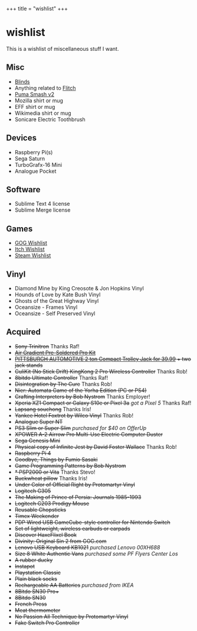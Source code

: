 +++
title = "wishlist"
+++
# wishlist

This is a wishlist of miscellaneous stuff I want.

## Misc
* [Blinds](https://www.lowes.com/pd/allen-roth-AR-1-5-in-Gray-Blackout-Recycle-Cellular-Shade-52x64/1002822034)
* Anything related to [Flitch](/flitch)
* [Puma Smash v2](https://us.puma.com/us/en/pd/puma-smash-v2-sneakers/364989?search=true&swatch=56)
* Mozilla shirt or mug
* EFF shirt or mug
* Wikimedia shirt or mug
* Sonicare Electric Toothbrush

## Devices
* Raspberry Pi(s)
* Sega Saturn
* TurboGrafx-16 Mini
* Analogue Pocket

## Software
* Sublime Text 4 license
* Sublime Merge license

## Games
* [GOG Wishlist](https://www.gog.com/u/kebg/wishlist)
* [Itch Wishlist](https://itch.io/c/426557/wishlist)
* [Steam Wishlist](https://store.steampowered.com/wishlist/id/kebsteam/)

## Vinyl
* Diamond Mine by King Creosote & Jon Hopkins Vinyl
* Hounds of Love by Kate Bush Vinyl
* Ghosts of the Great Highway Vinyl
* Oceansize - Frames Vinyl
* Oceansize - Self Preserved Vinyl

## Acquired

* ~~Sony Trinitron~~ Thanks Raf!
* ~~[Air Gradient Pre-Soldered Pro Kit](https://www.airgradient.com/open-airgradient/shop/)~~
* ~~[PITTSBURGH AUTOMOTIVE 2 ton Compact Trolley Jack for 39.99](https://www.harborfreight.com/automotive/jacks-jack-stands/floor-jacks/2-ton-compact-trolley-jack-64874.html) + two jack stands~~
* ~~GuliKit (No Stick Drift) KingKong 2 Pro Wireless Controller~~ Thanks Rob!
* ~~8bitdo Ultimate Controller~~ Thanks Raf!
* ~~Disintegration by The Cure~~ Thanks Rob!
* ~~Nier: Automata Game of the Yorha Edition (PC or PS4)~~
* ~~Crafting Interpreters by Bob Nystrom~~ Thanks Employer!
* ~~Xperia XZ1 Compact or Galaxy S10e or Pixel 3a~~ *got a Pixel 5* Thanks Raf!
* ~~Lapsang souchong~~ Thanks Iris!
* ~~Yankee Hotel Foxtrot by Wilco Vinyl~~ Thanks Rob!
* ~~Analogue Super NT~~
* ~~PS3 Slim or Super Slim~~ *purchased for $40 on OfferUp*
* ~~XPOWER A-2 Airrow Pro Multi-Use Electric Computer Duster~~
* ~~Sega Genesis Mini~~
* ~~Physical copy of Infinite Jest by David Foster Wallace~~ Thanks Rob!
* ~~Raspberry Pi 4~~
* ~~Goodbye, Things by Fumio Sasaki~~
* ~~Game Programming Patterns by Bob Nystrom~~
* ~~* PSP2000 or Vita~~ Thanks Stevo!
* ~~Buckwheat pillow~~ Thanks Iris!
* ~~Under Color of Official Right by Protomartyr Vinyl~~
* ~~Logitech G305~~
* ~~The Making of Prince of Persia: Journals 1985-1993~~
* ~~Logitech G203 Prodigy Mouse~~
* ~~Reusable Chopsticks~~
* ~~Timex Weekender~~
* ~~PDP Wired USB GameCube-style controller for Nintendo Switch~~
* ~~Set of lightweight, wireless earbuds or earpads~~
* ~~Discover HaxeFlixel Book~~
* ~~Divinity: Original Sin 2 from GOG.com~~
* ~~Lenovo USB Keyboard KB1021~~ *purchased Lenovo 00XH688*
* ~~Size 8 White Authentic Vans~~ *purchased some PF Flyers Center Los*
* ~~A rubber ducky~~
* ~~Instapot~~
* ~~Playstation Classic~~
* ~~Plain black socks~~
* ~~Rechargeable AA Batteries~~ *purchased from IKEA*
* ~~8Bitdo SN30 Pro+~~
* ~~8Bitdo SN30~~
* ~~French Press~~
* ~~Meat thermometer~~
* ~~No Passion All Technique by Protomartyr Vinyl~~
* ~~Fake Switch Pro Controller~~
